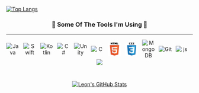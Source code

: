 [![Top Langs](https://github-readme-stats.vercel.app/api/top-langs/?username=LeonGrn&layout=compact)](https://github.com/LeonGrn/github-readme-stats)



<div align="center">
  
<h3 style="text-align:center;"> 🔧 Some Of The Tools I'm Using 🔧</h3>
<hr>
<div style='display:flex; justify-content:space-between; align-items:center;'>
  
<img alt="Java" width="35px" src="https://cdn.iconscout.com/icon/free/png-512/java-43-569305.png"/>
<img alt="Swift" width="35px" src="https://cdn.worldvectorlogo.com/logos/swift-15.svg"/>
<img alt="Kotlin" width="35px" src="https://cdn.icon-icons.com/icons2/2108/PNG/512/kotlin_icon_130893.png"/>
<img alt="C#" width="35px" src="https://cdn.worldvectorlogo.com/logos/c--4.svg"/>
<img alt="Unity" width="35px" src="https://unity3d.com/profiles/unity3d/themes/unity/images/pages/branding_trademarks/unity-tab-square-black.png"/>
<img alt="C" width="35px" src="https://cdn.iconscout.com/icon/free/png-512/c-programming-569564.png"/>
<img  alt="HTML5" width="35px" src="https://raw.githubusercontent.com/github/explore/80688e429a7d4ef2fca1e82350fe8e3517d3494d/topics/html/html.png" />
<img  alt="CSS3" width="35px" src="https://raw.githubusercontent.com/github/explore/80688e429a7d4ef2fca1e82350fe8e3517d3494d/topics/css/css.png" />
<img  alt="MongoDB" width="35px" src="https://cdn.iconscout.com/icon/free/png-512/mongodb-5-1175140.png" />
<img  alt="Git" width="35px" src="https://git-scm.com/images/logos/downloads/Git-Icon-1788C.png" />
<img alt="js" width="35px" src="https://cdn.icon-icons.com/icons2/2108/PNG/512/javascript_icon_130900.png"/>

<hr>

</div>


<div style='list-style-type: none;  display:flex; justify-content:center; align-items:center; flex-direction:column'>
  <div style='margin-bottom:12px'>
    <a href="https://github.com/LeonGrn/LeonGrn">
      <img align="center" src="https://github-readme-stats.vercel.app/api/top-langs/?username=LeonGrn&hide=c%2B%2B,c%23&theme=cobalt&langs_count=5&layout=compact" />
    </a>
  </div>
  <hr>
  <div>
    <a href="https://github.com/LeonGrn/LeonGrn">
      <img align="center" src="https://github-readme-stats.vercel.app/api?username=LeonGrn&show_icons=true&line_height=27&count_private=true&hide=stars&theme=cobalt" alt="Leon's GitHub Stats" />
    </a>
  </div>
</div>
</div>

<!--
**LeonGrn/LeonGrn** is a ✨ _special_ ✨ repository because its `README.md` (this file) appears on your GitHub profile.

Here are some ideas to get you started:

- 🔭 I’m currently working on ...
- 🌱 I’m currently learning ...
- 👯 I’m looking to collaborate on ...
- 🤔 I’m looking for help with ...
- 💬 Ask me about ...
- 📫 How to reach me: ...
- 😄 Pronouns: ...
- ⚡ Fun fact: ...
-->
